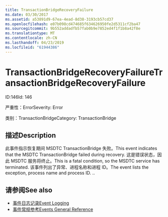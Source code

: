 ```yaml
---
title: TransactionBridgeRecoveryFailure
ms.date: 03/30/2017
ms.assetid: a53891d9-67ea-4ead-8d38-3193cb57cd37
ms.openlocfilehash: e07b098cd474685f634626950fe2d5311cf2ba47
ms.sourcegitcommit: 9b552addadfb57fab0b9e7852ed4f1f1b8a42f8e
ms.translationtype: MT
ms.contentlocale: zh-CN
ms.lasthandoff: 04/23/2019
ms.locfileid: "61944386"
---
```

# <a name="transactionbridgerecoveryfailure"></a><span data-ttu-id="d61ba-102">TransactionBridgeRecoveryFailure</span><span class="sxs-lookup"><span data-stu-id="d61ba-102">TransactionBridgeRecoveryFailure</span></span>
<span data-ttu-id="d61ba-103">ID:146</span><span class="sxs-lookup"><span data-stu-id="d61ba-103">Id: 146</span></span>  
  
 <span data-ttu-id="d61ba-104">严重性：Error</span><span class="sxs-lookup"><span data-stu-id="d61ba-104">Severity: Error</span></span>  
  
 <span data-ttu-id="d61ba-105">类别：TransactionBridge</span><span class="sxs-lookup"><span data-stu-id="d61ba-105">Category: TransactionBridge</span></span>  
  
## <a name="description"></a><span data-ttu-id="d61ba-106">描述</span><span class="sxs-lookup"><span data-stu-id="d61ba-106">Description</span></span>  
 <span data-ttu-id="d61ba-107">此事件指示恢复期间 MSDTC TransactionBridge 失败。</span><span class="sxs-lookup"><span data-stu-id="d61ba-107">This event indicates that the MSDTC TransactionBridge failed during recovery.</span></span> <span data-ttu-id="d61ba-108">这是错误状态，因此 MSDTC 服务将终止。</span><span class="sxs-lookup"><span data-stu-id="d61ba-108">This is a fatal condition, so the MSDTC service has terminated.</span></span> <span data-ttu-id="d61ba-109">该事件列出了异常、进程名称和进程 ID。</span><span class="sxs-lookup"><span data-stu-id="d61ba-109">The event lists the exception, process name and process ID.</span></span> <span data-ttu-id="d61ba-110">.</span><span class="sxs-lookup"><span data-stu-id="d61ba-110">.</span></span>  
  
## <a name="see-also"></a><span data-ttu-id="d61ba-111">请参阅</span><span class="sxs-lookup"><span data-stu-id="d61ba-111">See also</span></span>

- [<span data-ttu-id="d61ba-112">事件日志记录</span><span class="sxs-lookup"><span data-stu-id="d61ba-112">Event Logging</span></span>](../../../../../docs/framework/wcf/diagnostics/event-logging/index.md)
- [<span data-ttu-id="d61ba-113">事件常规参考</span><span class="sxs-lookup"><span data-stu-id="d61ba-113">Events General Reference</span></span>](../../../../../docs/framework/wcf/diagnostics/event-logging/events-general-reference.md)
